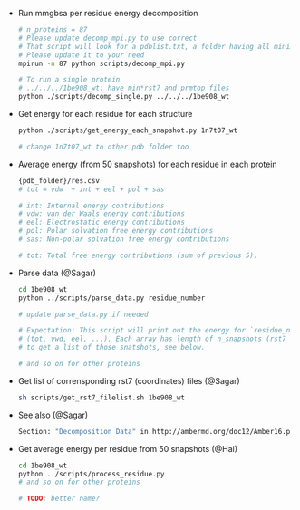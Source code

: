 - Run mmgbsa per residue energy decomposition

    ```bash
    # n_proteins = 87
    # Please update decomp_mpi.py to use correct
    # That script will look for a pdblist.txt, a folder having all minimized rst7 files
    # Please update it to your need
    mpirun -n 87 python scripts/decomp_mpi.py

    # To run a single protein
    # ../../../1be908_wt: have min*rst7 and prmtop files
    python ./scripts/decomp_single.py ../../../1be908_wt
    ```

- Get energy for each residue for each structure

    ```bash
    python ./scripts/get_energy_each_snapshot.py 1n7t07_wt

    # change 1n7t07_wt to other pdb folder too
    ```

- Average energy (from 50 snapshots) for each residue in each protein

   ```bash
   {pdb_folder}/res.csv
   # tot = vdw  + int + eel + pol + sas

   # int: Internal energy contributions
   # vdw: van der Waals energy contributions
   # eel: Electrostatic energy contributions
   # pol: Polar solvation free energy contributions
   # sas: Non-polar solvation free energy contributions

   # tot: Total free energy contributions (sum of previous 5).
   ```

- Parse data (@Sagar)

    ```bash
    cd 1be908_wt
    python ../scripts/parse_data.py residue_number
    
    # update parse_data.py if needed

    # Expectation: This script will print out the energy for `residue_number` for each component
    # (tot, vwd, eel, ...). Each array has length of n_snapshots (rst7 files)
    # to get a list of those snatshots, see below.

    # and so on for other proteins
    ```

- Get list of corrensponding rst7 (coordinates) files (@Sagar)
    
    ```bash
    sh scripts/get_rst7_filelist.sh 1be908_wt
    ```

- See also (@Sagar)

    ```bash
    Section: "Decomposition Data" in http://ambermd.org/doc12/Amber16.pdf (page 675)
    ```

- Get average energy per residue from 50 snapshots (@Hai)
    
   ```bash
   cd 1be908_wt
   python ../scripts/process_residue.py
   # and so on for other proteins

   # TODO: better name?
   ```
